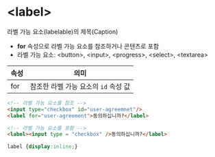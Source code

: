 # \<label>

라벨 가능 요소(labelable)의 제목(Caption)

- **for** 속성으로 라벨 가능 요소를 참조하거나 콘텐츠로 포함
- 라벨 가능 요소: \<button>, \<input>, \<progress>, \<select>, \<textarea>

|속성|의미|
|---|----|
|for|참조한 라벨 가능 요소의 `id` 속성 값|

```html
<!-- 라벨 가능 요소를 참조 -->
<input type="checkbox" id="user-agreemnet"/>
<label for="user-agreement">동의하십니까?</label>

<!-- 라벨 가능 요소를 포함 -->
<label><input type = "checkbox" />동의하십니까?</label>
```

```css
label {display:inline;}
```